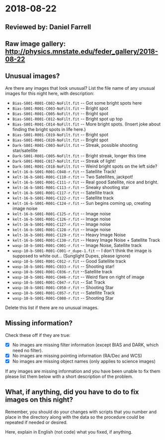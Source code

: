 # 2018-08-22

## Reviewed by:   Daniel Farrell

## Raw image gallery: http://physics.mnstate.edu/feder_gallery/2018-08-22

## Unusual images?

Are there any images that look unusual? List the file name of any unusual images for this night here, with description:

+ `Bias-S001-R001-C002-NoFilt.fit` -- Got some bright spots here
+ `Bias-S001-R001-C003-NoFilt.fit` -- Bright spot
+ `Bias-S001-R001-C005-NoFilt.fit` -- Bright spot
+ `Bias-S001-R001-C012-NoFilt.fit` -- Bright spot up top
+ `Bias-S001-R001-C014-NoFilt.fit` -- More bright spots. (Insert joke about finding the bright spots in life here.)
+ `Bias-S001-R001-C019-NoFilt.fit` -- Bright spot
+ `Bias-S001-R001-C020-NoFilt.fit` -- Bright spot
+ `Dark-S001-R001-C003-NoFilt.fit` -- Streak, possible shooting star/satellite
+ `Dark-S001-R001-C005-NoFilt.fit` -- Bright streak, longer this time
+ `Dark-S001-R001-C017-NoFilt.fit` -- Streak of light!
+ `Dark-S001-R001-C018-NoFilt.fit` -- Weird bright spots on the left side?
+ `kelt-16-b-S001-R001-C048-r.fit` -- Satellite Track!
+ `kelt-16-b-S001-R001-C110-r.fit` -- Two Satellites, jackpot!
+ `kelt-16-b-S001-R001-C111-r.fit` -- Real good Satellite, nice and bright.
+ `kelt-16-b-S001-R001-C113-r.fit` -- Sneaky shooting star
+ `kelt-16-b-S001-R001-C117-r.fit` -- Satellite track
+ `kelt-16-b-S001-R001-C122-r.fit` -- Satellite track
+ `kelt-16-b-S001-R001-C124-r.fit` -- Sun begins coming up, creating image noise
+ `kelt-16-b-S001-R001-C125-r.fit` -- Image noise
+ `kelt-16-b-S001-R001-C126-r.fit` -- Image noise
+ `kelt-16-b-S001-R001-C127-r.fit` -- Image noise
+ `kelt-16-b-S001-R001-C128-r.fit` -- Image noise
+ `kelt-16-b-S001-R001-C129-r.fit` -- Heavy Image Noise
+ `kelt-16-b-S001-R001-C130-r.fit` -- Heavy Image Noise + Satellite Track
+ `wasp-10-b-S001-R001-C001-r.fit` -- Image Noise, Satellite track
+ `wasp-10-b-S001-R001-C001-r_dupe-1.fit`  -- I don't think the image is supposed to white out... (Sunglight Dupes, please ignore)
+ `wasp-10-b-S001-R001-C012-r.fit` -- Good Satellite track
+ `wasp-10-b-S001-R001-C033-r.fit` -- Shooting star!
+ `wasp-10-b-S001-R001-C036-r.fit` --Satellite track
+ `wasp-10-b-S001-R001-C046-r.fit` -- Weird flare on right of image
+ `wasp-10-b-S001-R001-C047-r.fit` -- Sat Track
+ `wasp-10-b-S001-R001-C050-r.fit` -- Shooting Star
+ `wasp-10-b-S001-R001-C057-r.fit` -- Satellite Track
+ `wasp-10-b-S001-R001-C080-r.fit` -- Shooting Star

Delete this list if there are no unusual images.

## Missing information?

Check these off if they are true:

- [X] No images are missing filter information (except BIAS and DARK, which need no filter).
- [X] No images are missing pointing information (RA/Dec and WCS)
- [X] No images are missing object names (only applies to science images)

If any images are missing information and you have been unable to fix them please list
them below with a short description of the problem.


## What, if anything, did you have to do to fix images on this night?

Remember, you should do your changes with scripts that you number and place in the
directory along with the data so the procedure could be repeated if needed or
desired.

Here, explain in English (not code) what you fixed, if anything.
